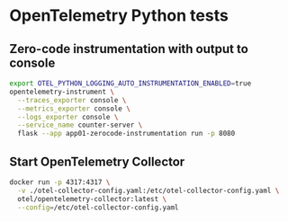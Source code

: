 # OpenTelemetry Python tests

## Zero-code instrumentation with output to console

```bash
export OTEL_PYTHON_LOGGING_AUTO_INSTRUMENTATION_ENABLED=true
opentelemetry-instrument \
  --traces_exporter console \
  --metrics_exporter console \
  --logs_exporter console \
  --service_name counter-server \
  flask --app app01-zerocode-instrumentation run -p 8080
```

## Start OpenTelemetry Collector

```bash
docker run -p 4317:4317 \
  -v ./otel-collector-config.yaml:/etc/otel-collector-config.yaml \
  otel/opentelemetry-collector:latest \
  --config=/etc/otel-collector-config.yaml
```
